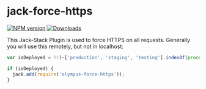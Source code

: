 # jack-force-https
[![NPM version][npm-image]][npm-url]
[![Downloads][downloads-image]][downloads-url]

This Jack-Stack Plugin is used to force HTTPS on all requests. Generally you will use this remotely, but not in localhost:

```js
var isDeployed = !!(~['production', 'staging', 'testing'].indexOf(process.env.NODE_ENV));

if (isDeployed) {
  jack.add(require('olympus-force-https'));
}
```

[npm-image]: https://img.shields.io/npm/v/jack-force-https.svg
[npm-url]: https://www.npmjs.org/package/jack-force-https
[downloads-image]: https://img.shields.io/npm/dm/jack-force-https.svg
[downloads-url]: https://www.npmjs.org/package/jack-force-https
